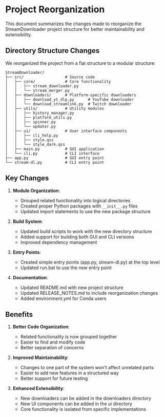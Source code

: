 # Project Reorganization

This document summarizes the changes made to reorganize the StreamDownloader project structure for better maintainability and extensibility.

## Directory Structure Changes

We reorganized the project from a flat structure to a modular structure:

```
StreamDownloader/
├── src/                  # Source code
│   ├── core/             # Core functionality
│   │   ├── stream_downloader.py
│   │   └── stream_merger.py
│   ├── downloaders/      # Platform-specific downloaders
│   │   ├── download_yt_dlp.py      # YouTube downloader
│   │   └── download_streamlink.py  # Twitch downloader
│   ├── utils/            # Utility modules
│   │   ├── history_manager.py
│   │   ├── platform_utils.py
│   │   ├── spinner.py
│   │   └── updater.py
│   ├── ui/               # User interface components
│   │   ├── cli_help.py
│   │   ├── style.qss
│   │   └── style_dark.qss
│   ├── main.py           # GUI application
│   └── cli.py            # CLI interface
├── app.py                # GUI entry point
└── stream-dl.py          # CLI entry point
```

## Key Changes

1. **Module Organization**:
   - Grouped related functionality into logical directories
   - Created proper Python packages with `__init__.py` files
   - Updated import statements to use the new package structure

2. **Build System**:
   - Updated build scripts to work with the new directory structure
   - Added support for building both GUI and CLI versions
   - Improved dependency management

3. **Entry Points**:
   - Created simple entry points (app.py, stream-dl.py) at the top level
   - Updated run.bat to use the new entry point

4. **Documentation**:
   - Updated README.md with new project structure
   - Updated RELEASE_NOTES.md to include reorganization changes
   - Added environment.yml for Conda users

## Benefits

1. **Better Code Organization**:
   - Related functionality is now grouped together
   - Easier to find and modify code
   - Better separation of concerns

2. **Improved Maintainability**:
   - Changes to one part of the system won't affect unrelated parts
   - Easier to add new features in a structured way
   - Better support for future testing

3. **Enhanced Extensibility**:
   - New downloaders can be added in the downloaders directory
   - New UI components can be added in the ui directory
   - Core functionality is isolated from specific implementations
